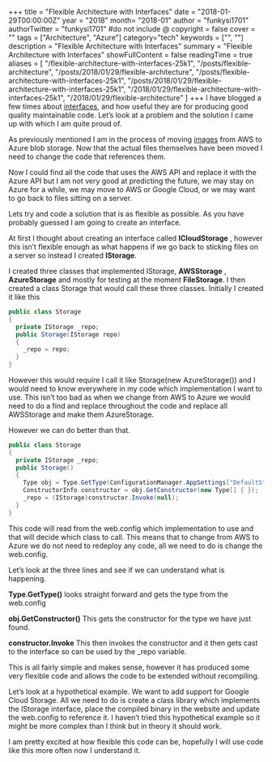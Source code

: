 +++
title = "Flexible Architecture with Interfaces"
date = "2018-01-29T00:00:00Z"
year = "2018"
month= "2018-01"
author = "funkysi1701"
authorTwitter = "funkysi1701" #do not include @
copyright = false
cover = ""
tags = ["Architecture", "Azure"]
category="tech"
keywords = ["", ""]
description = "Flexible Architecture with Interfaces"
summary = "Flexible Architecture with Interfaces"
showFullContent = false
readingTime = true
aliases = [
    "/flexible-architecture-with-interfaces-25k1",
    "/posts/flexible-architecture",
    "/posts/2018/01/29/flexible-architecture",
    "/posts/flexible-architecture-with-interfaces-25k1",
    "/posts/2018/01/29/flexible-architecture-with-interfaces-25k1",
    "/2018/01/29/flexible-architecture-with-interfaces-25k1",
    "/2018/01/29/flexible-architecture"
]
+++
I have blogged a few times about [interfaces](https://www.funkysi1701.com/posts/2017/interfaces/), and how useful they are for producing good quality maintainable code. Let’s look at a problem and the solution I came up with which I am quite proud of.

As previously mentioned I am in the process of moving [images](https://www.funkysi1701.com/2018/01/22/moving-blobs-cloud-suppliers/) from AWS to Azure blob storage. Now that the actual files themselves have been moved I need to change the code that references them.

Now I could find all the code that uses the AWS API and replace it with the Azure API but I am not very good at predicting the future, we may stay on Azure for a while, we may move to AWS or Google Cloud, or we may want to go back to files sitting on a server.

Lets try and code a solution that is as flexible as possible. As you have probably guessed I am going to create an interface.

At first I thought about creating an interface called **ICloudStorage** , however this isn’t flexible enough as what happens if we go back to sticking files on a server so instead I created **IStorage**.

I created three classes that implemented IStorage, **AWSStorage** , **AzureStorage** and mostly for testing at the moment **FileStorage**. I then created a class Storage that would call these three classes. Initially I created it like this

```csharp
public class Storage
{
  private IStorage _repo;
  public Storage(IStorage repo)
  {
    _repo = repo;
  }
}

```

However this would require I call it like Storage(new AzureStorage()) and I would need to know everywhere in my code which implementation I want to use. This isn’t too bad as when we change from AWS to Azure we would need to do a find and replace throughout the code and replace all AWSStorage and make them AzureStorage.

However we can do better than that.

```csharp
public class Storage
{
  private IStorage _repo;
  public Storage()
  {
    Type obj = Type.GetType(ConfigurationManager.AppSettings["DefaultStorageRepository"]);
    ConstructorInfo constructor = obj.GetConstructor(new Type[] { });
    _repo = (IStorage)constructor.Invoke(null);
  }
}

```

This code will read from the web.config which implementation to use and that will decide which class to call. This means that to change from AWS to Azure we do not need to redeploy any code, all we need to do is change the web.config.

Let’s look at the three lines and see if we can understand what is happening.

**Type.GetType()** looks straight forward and gets the type from the web.config

**obj.GetConstructor()** This gets the constructor for the type we have just found.

**constructor.Invoke** This then invokes the constructor and it then gets cast to the interface so can be used by the \_repo variable.

This is all fairly simple and makes sense, however it has produced some very flexible code and allows the code to be extended without recompiling.

Let’s look at a hypothetical example. We want to add support for Google Cloud Storage. All we need to do is create a class library which implements the IStorage interface, place the compiled binary in the website and update the web.config to reference it. I haven’t tried this hypothetical example so it might be more complex than I think but in theory it should work.

I am pretty excited at how flexible this code can be, hopefully I will use code like this more often now I understand it.